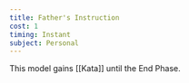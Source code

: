 ```yaml
---
title: Father's Instruction
cost: 1
timing: Instant
subject: Personal
---
```

This model gains [[Kata]] until the End Phase.